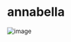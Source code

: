 # annabella

![image](https://github.com/Gildinei/annabella/assets/40676436/957ce85a-af8c-4240-a9ad-6ad94c72e51e)
